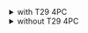 <details>
    <summary> with T29 4PC </summary>
    <details>
        <summary> with Nature's Balance </summary>
        <details> 
            <summary> with Rattle the Stars </summary>
            <details>
                <summary> with Balance of all Things </summary>
                <details>
                    <summary> with Sundered Firmament </summary>
                    <details>
                        <summary> with Astral Communion </summary>
                        Opener 1
                    </details>
                    <details>
                        <summary> without Astral Communion </summary>
                        Opener 2
                    </details>
                </details>
                <details>
                    <summary> without Sundered Firmament </summary>
                    <details>
                        <summary> with Astral Communion </summary>
                        Opener 3
                    </details>
                    <details>
                        <summary> without Astral Communion </summary>
                        Opener 4
                    </details>
                </details>
            </details>
            <details>
                <summary> without Balance of all Things </summary>
                <details>
                    <summary> with Sundered Firmament </summary>
                    <details>
                        <summary> with Astral Communion </summary>
                        Opener 5
                    </details>
                    <details>
                        <summary> without Astral Communion </summary>
                        Opener 6
                    </details>
                </details>
                <details>
                    <summary> without Sundered Firmament </summary>
                    <details>
                        <summary> with Astral Communion </summary>
                        Opener 7
                    </details>
                    <details>
                        <summary> without Astral Communion </summary>
                        Opener 8
                    </details>
                </details>
            </details>
        </details>
        <details>
            <summary> without Rattle the Stars </summary>
            <details>
                <summary> with Balance of all Things </summary>
                <details>
                    <summary> with Sundered Firmament </summary>
                    <details>
                        <summary> with Astral Communion </summary>
                        Opener 9
                    </details>
                    <details>
                        <summary> without Astral Communion </summary>
                        Opener 10
                    </details>
                </details>>
                <details>
                    <summary> without Sundered Firmament </summary>
                    <details>
                        <summary> with Astral Communion </summary>
                        Opener 11
                    </details>
                    <details>
                        <summary> without Astral Communion </summary>
                        Opener 12
                    </details>
                </details>
            </details>
            <details>                                
                <summary> without Balance of all Things </summary>
                <details>
                    <summary> with Sundered Firmament </summary>
                    <details>
                        <summary> with Astral Communion </summary>
                        Opener 13
                    </details>
                    <details>
                        <summary> without Astral Communion </summary>
                        Opener 14
                    </details>
                </details>
                <details>
                    <summary> without Sundered Firmament </summary>
                    <details>
                        <summary> with Astral Communion </summary>
                        Opener 15
                    </details>
                    <details>
                        <summary> without Astral Communion </summary>
                        Opener 16
                    </details>
                </details>
            </details>
        </details>
    </details>
    <details>
        <summary> without Nature's Balance </summary>
        <details> 
            <summary> with Rattle the Stars </summary>
            <details>
                <summary> with Balance of all Things </summary>
                <details>
                    <summary> with Sundered Firmament </summary>
                    <details>
                        <summary> with Astral Communion </summary>
                        Opener 17
                    </details>
                    <details>
                        <summary> without Astral Communion </summary>
                        Opener 18
                    </details>
                </details>
                <details>
                    <summary> without Sundered Firmament </summary>
                    <details>
                        <summary> with Astral Communion </summary>
                        Opener 19
                    </details>
                    <details>
                        <summary> without Astral Communion </summary>
                        Opener 20
                    </details>
                </details>
            </details>
            <details>
                <summary> without Balance of all Things </summary>
                <details>
                    <summary> with Sundered Firmament </summary>
                    <details>
                        <summary> with Astral Communion </summary>
                        Opener 21
                    </details>
                    <details>
                        <summary> without Astral Communion </summary>
                        Opener 22
                    </details>
                </details>
                <details>
                    <summary> without Sundered Firmament </summary>
                    <details>
                        <summary> with Astral Communion </summary>
                        Opener 23
                    </details>
                    <details>
                        <summary> without Astral Communion </summary>
                        Opener 24
                    </details>
                </details>
            </details>
        </details>
        <details>
            <summary> without Rattle the Stars </summary>
            <details>
                <summary> with Balance of all Things </summary>
                <details>
                    <summary> with Sundered Firmament </summary>
                    <details>
                        <summary> with Astral Communion </summary>
                        Opener 25
                    </details>
                    <details>
                        <summary> without Astral Communion </summary>
                        Opener 26
                    </details>
                </details>
                <details>
                    <summary> without Sundered Firmament </summary>
                    <details>
                        <summary> with Astral Communion </summary>
                        Opener 27
                    </details>
                    <details>
                        <summary> without Astral Communion </summary>
                        Opener 28
                    </details>
                </details>
            </details>
            <details>
                <summary> without Balance of all Things </summary>
                <details>
                    <summary> with Sundered Firmament </summary>
                    <details>
                        <summary> with Astral Communion </summary>
                        Opener 29
                    </details>
                    <details>
                        <summary> without Astral Communion </summary>
                        Opener 30
                    </details>
                </details>
                <details>
                    <summary> without Sundered Firmament </summary>
                    <details>
                        <summary> with Astral Communion </summary>
                        Opener 31
                    </details>
                    <details>
                        <summary> without Astral Communion </summary>
                        Opener 32
                    </details>
                </details>
            </details>
        </details>
    </details>
</details>
<details>
    <summary> without T29 4PC </summary>
    <details>
        <summary> with Nature's Balance </summary>
        <details> 
            <summary> with Rattle the Stars </summary>
            <details>
                <summary> with Balance of all Things </summary>
                <details>
                    <summary> with Sundered Firmament </summary>
                    <details>
                        <summary> with Astral Communion </summary>
                        Opener 33
                    </details>
                    <details>
                        <summary> without Astral Communion </summary>
                        Opener 34
                    </details>
                </details>
                <details>
                    <summary> without Sundered Firmament </summary>
                    <details>
                        <summary> with Astral Communion </summary>
                        Opener 35
                    </details>
                    <details>
                        <summary> without Astral Communion </summary>
                        Opener 36
                    </details>
                </details>
            </details>
            <details>
                <summary> without Balance of all Things </summary>
                <details>
                    <summary> with Sundered Firmament </summary>
                    <details>
                        <summary> with Astral Communion </summary>
                        Opener 37
                    </details>
                    <details>
                        <summary> without Astral Communion </summary>
                        Opener 38
                    </details>
                </details>
                <details>
                    <summary> without Sundered Firmament </summary>
                    <details>
                        <summary> with Astral Communion </summary>
                        Opener 39
                    </details>
                    <details>
                        <summary> without Astral Communion </summary>
                        Opener 40
                    </details>
                </details>
            </details>
        </details>
        <details>
            <summary> without Rattle the Stars </summary>
            <details>
                <summary> with Balance of all Things </summary>
                <details>
                    <summary> with Sundered Firmament </summary>
                    <details>
                        <summary> with Astral Communion </summary>
                        Opener 41
                    </details>
                    <details>
                        <summary> without Astral Communion </summary>
                        Opener 42
                    </details>
                </details>>
                <details>
                    <summary> without Sundered Firmament </summary>
                    <details>
                        <summary> with Astral Communion </summary>
                        Opener 43
                    </details>
                    <details>
                        <summary> without Astral Communion </summary>
                        Opener 44
                    </details>
                </details>
            </details>
            <details>                                
                <summary> without Balance of all Things </summary>
                <details>
                    <summary> with Sundered Firmament </summary>
                    <details>
                        <summary> with Astral Communion </summary>
                        Opener 45
                    </details>
                    <details>
                        <summary> without Astral Communion </summary>
                        Opener 46
                    </details>
                </details>
                <details>
                    <summary> without Sundered Firmament </summary>
                    <details>
                        <summary> with Astral Communion </summary>
                        Opener 47
                    </details>
                    <details>
                        <summary> without Astral Communion </summary>
                        Opener 48
                    </details>
                </details>
            </details>
        </details>
    </details>
    <details>
        <summary> without Nature's Balance </summary>
        <details> 
            <summary> with Rattle the Stars </summary>
            <details>
                <summary> with Balance of all Things </summary>
                <details>
                    <summary> with Sundered Firmament </summary>
                    <details>
                        <summary> with Astral Communion </summary>
                        Opener 49
                    </details>
                    <details>
                        <summary> without Astral Communion </summary>
                        Opener 50
                    </details>
                </details>
                <details>
                    <summary> without Sundered Firmament </summary>
                    <details>
                        <summary> with Astral Communion </summary>
                        Opener 51
                    </details>
                    <details>
                        <summary> without Astral Communion </summary>
                        Opener 52
                    </details>
                </details>
            </details>
            <details>
                <summary> without Balance of all Things </summary>
                <details>
                    <summary> with Sundered Firmament </summary>
                    <details>
                        <summary> with Astral Communion </summary>
                        Opener 53
                    </details>
                    <details>
                        <summary> without Astral Communion </summary>
                        Opener 54
                    </details>
                </details>
                <details>
                    <summary> without Sundered Firmament </summary>
                    <details>
                        <summary> with Astral Communion </summary>
                        Opener 55
                    </details>
                    <details>
                        <summary> without Astral Communion </summary>
                        Opener 56
                    </details>
                </details>
            </details>
        </details>
        <details>
            <summary> without Rattle the Stars </summary>
            <details>
                <summary> with Balance of all Things </summary>
                <details>
                    <summary> with Sundered Firmament </summary>
                    <details>
                        <summary> with Astral Communion </summary>
                        Opener 57
                    </details>
                    <details>
                        <summary> without Astral Communion </summary>
                        Opener 58
                    </details>
                </details>
                <details>
                    <summary> without Sundered Firmament </summary>
                    <details>
                        <summary> with Astral Communion </summary>
                        Opener 59
                    </details>
                    <details>
                        <summary> without Astral Communion </summary>
                        Opener 60
                    </details>
                </details>
            </details>
            <details>
                <summary> without Balance of all Things </summary>
                <details>
                    <summary> with Sundered Firmament </summary>
                    <details>
                        <summary> with Astral Communion </summary>
                        Opener 61
                    </details>
                    <details>
                        <summary> without Astral Communion </summary>
                        Opener 62
                    </details>
                </details>
                <details>
                    <summary> without Sundered Firmament </summary>
                    <details>
                        <summary> with Astral Communion </summary>
                        Opener 63
                    </details>
                    <details>
                        <summary> without Astral Communion </summary>
                        Opener 64
                    </details>
                </details>
            </details>
        </details>
    </details>
</details>
